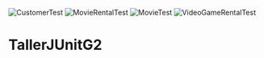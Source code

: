 ![CustomerTest](https://user-images.githubusercontent.com/84406857/131055594-56da231f-8abe-4def-a5ed-e1cdb46f82e2.jpeg)
![MovieRentalTest](https://user-images.githubusercontent.com/84406857/131055597-80cbc9f5-bdbd-40af-ace0-bfa6b2998add.jpeg)
![MovieTest](https://user-images.githubusercontent.com/84406857/131055599-9a937f2d-06ee-4a0a-8b21-fc97ce5761da.jpeg)
![VideoGameRentalTest](https://user-images.githubusercontent.com/84406857/131055601-19d80d34-0b20-405a-a391-78ba5d49869d.jpeg)
# TallerJUnitG2
